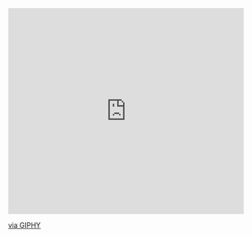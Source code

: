 <iframe src="https://giphy.com/embed/zlVf2eSgXIFFuTnEhz" width="480" height="420" frameBorder="0" class="giphy-embed" allowFullScreen></iframe><p><a href="https://giphy.com/gifs/perfect-loops-zlVf2eSgXIFFuTnEhz">via GIPHY</a></p>


<!---
KrishaPatel17/KrishaPatel17 is a ✨ special ✨ repository because its `README.md` (this file) appears on your GitHub profile.
You can click the Preview link to take a look at your changes.
--->
